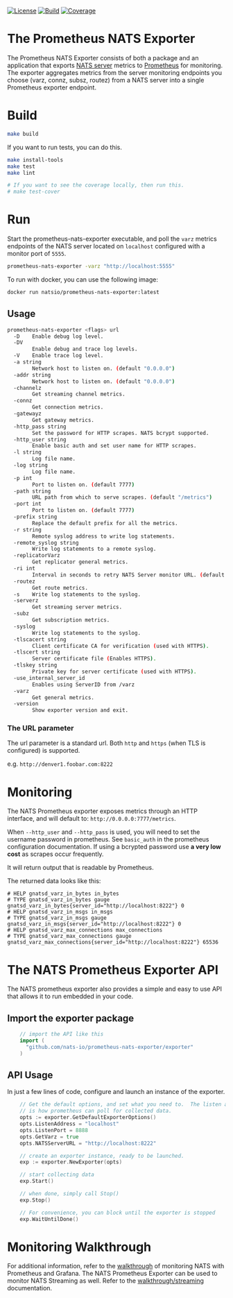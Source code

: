 [![License][License-Image]][License-Url] [![Build][Build-Status-Image]][Build-Status-Url] [![Coverage][Coverage-Image]][Coverage-Url]
# The Prometheus NATS Exporter
The Prometheus NATS Exporter consists of both a package and an application that
exports [NATS server](http://nats.io/documentation/server/gnatsd-intro) metrics
to [Prometheus](https://prometheus.io/) for monitoring.  The exporter aggregates
metrics from the server monitoring endpoints you choose (varz, connz, subsz,
routez) from a NATS server into a single Prometheus exporter endpoint.

# Build
``` bash
make build
```

If you want to run tests, you can do this.

```bash
make install-tools
make test
make lint

# If you want to see the coverage locally, then run this.
# make test-cover
```

# Run
Start the prometheus-nats-exporter executable, and poll the `varz` metrics
endpoints of the NATS server located on `localhost` configured with a monitor
port of `5555`.

``` bash
prometheus-nats-exporter -varz "http://localhost:5555"
```

To run with docker, you can use the following image:

```sh
docker run natsio/prometheus-nats-exporter:latest
```

## Usage

```bash
prometheus-nats-exporter <flags> url
  -D	Enable debug log level.
  -DV
    	Enable debug and trace log levels.
  -V	Enable trace log level.
  -a string
    	Network host to listen on. (default "0.0.0.0")
  -addr string
    	Network host to listen on. (default "0.0.0.0")
  -channelz
    	Get streaming channel metrics.
  -connz
    	Get connection metrics.
  -gatewayz
    	Get gateway metrics.
  -http_pass string
    	Set the password for HTTP scrapes. NATS bcrypt supported.
  -http_user string
    	Enable basic auth and set user name for HTTP scrapes.
  -l string
    	Log file name.
  -log string
    	Log file name.
  -p int
    	Port to listen on. (default 7777)
  -path string
    	URL path from which to serve scrapes. (default "/metrics")
  -port int
    	Port to listen on. (default 7777)
  -prefix string
    	Replace the default prefix for all the metrics.
  -r string
    	Remote syslog address to write log statements.
  -remote_syslog string
    	Write log statements to a remote syslog.
  -replicatorVarz
    	Get replicator general metrics.
  -ri int
    	Interval in seconds to retry NATS Server monitor URL. (default 30)
  -routez
    	Get route metrics.
  -s	Write log statements to the syslog.
  -serverz
    	Get streaming server metrics.
  -subz
    	Get subscription metrics.
  -syslog
    	Write log statements to the syslog.
  -tlscacert string
    	Client certificate CA for verification (used with HTTPS).
  -tlscert string
    	Server certificate file (Enables HTTPS).
  -tlskey string
    	Private key for server certificate (used with HTTPS).
  -use_internal_server_id
    	Enables using ServerID from /varz
  -varz
    	Get general metrics.
  -version
    	Show exporter version and exit.
```

###  The URL parameter

The url parameter is a standard url.  Both `http` and `https` (when TLS is
configured) is supported.

e.g.
`http://denver1.foobar.com:8222`

# Monitoring

The NATS Prometheus exporter exposes metrics through an HTTP interface, and will
default to:
`http://0.0.0.0:7777/metrics`.

When `--http_user` and `--http_pass` is used, you will need to set the username
password in prometheus.  See `basic_auth` in the prometheus configuration
documentation.  If using a bcrypted password use **a very low cost** as scrapes
occur frequently.

It will return output that is readable by Prometheus.

The returned data looks like this:
```text
# HELP gnatsd_varz_in_bytes in_bytes
# TYPE gnatsd_varz_in_bytes gauge
gnatsd_varz_in_bytes{server_id="http://localhost:8222"} 0
# HELP gnatsd_varz_in_msgs in_msgs
# TYPE gnatsd_varz_in_msgs gauge
gnatsd_varz_in_msgs{server_id="http://localhost:8222"} 0
# HELP gnatsd_varz_max_connections max_connections
# TYPE gnatsd_varz_max_connections gauge
gnatsd_varz_max_connections{server_id="http://localhost:8222"} 65536
```

# The NATS Prometheus Exporter API

The NATS prometheus exporter also provides a simple and easy to use API that
allows it to run embedded in your code.

## Import the exporter package

```go
    // import the API like this
    import (
      "github.com/nats-io/prometheus-nats-exporter/exporter"
    )
```

## API Usage

In just a few lines of code, configure and launch an instance of the exporter.

```go
	// Get the default options, and set what you need to.  The listen address and port
	// is how prometheus can poll for collected data.
	opts := exporter.GetDefaultExporterOptions()
	opts.ListenAddress = "localhost"
	opts.ListenPort = 8888
	opts.GetVarz = true
	opts.NATSServerURL = "http://localhost:8222"

	// create an exporter instance, ready to be launched.
	exp := exporter.NewExporter(opts)

	// start collecting data
	exp.Start()

	// when done, simply call Stop()
	exp.Stop()

	// For convenience, you can block until the exporter is stopped
	exp.WaitUntilDone()
```

# Monitoring Walkthrough
For additional information, refer to the [walkthrough](walkthrough/README.md) of
monitoring NATS with Prometheus and Grafana. The NATS Prometheus Exporter can be
used to monitor NATS Streaming as well. Refer to the
[walkthrough/streaming](walkthrough/streaming.md) documentation.

[License-Url]: https://www.apache.org/licenses/LICENSE-2.0
[License-Image]: https://img.shields.io/badge/License-Apache2-blue.svg
[Build-Status-Url]: http://travis-ci.org/nats-io/prometheus-nats-exporter
[Build-Status-Image]: https://travis-ci.org/nats-io/prometheus-nats-exporter.svg?branch=master
[Coverage-Url]: https://codecov.io/gh/nats-io/prometheus-nats-exporter
[Coverage-image]: https://codecov.io/gh/nats-io/prometheus-nats-exporter/branch/master/graph/badge.svg
